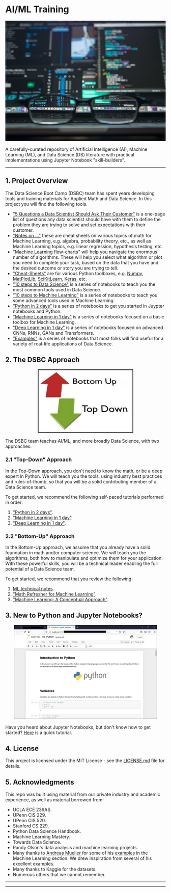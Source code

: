 # AI/ML Training

<p align="center">
	<img src="https://github.com/dsbc2020/ml_training/blob/master/media/glasses.jpeg">
</p>

A carefully-curated repository of Artificial Intelligence (AI), Machine Learning (ML), and Data Science (DS) literature with practical implementations using Jupyter Notebook "skill-builders".


-----------------------------------------------------------------------------------

## 1. Project Overview
The Data Science Boot Camp (DSBC) team has spent years developing tools and training materials for Applied Math and Data Science. In this project you will find the following tools.
* ["5 Questions a Data Scientist Should Ask Their Customer"](https://github.com/pfroysdon/books/blob/master/math_notes/DS_Questions.pdf) is a one-page list of questions any data scientist should have with them to define the problem they are trying to solve and set expectations with their customer.
* ["Notes on ..."](https://github.com/dsbc2020/ml_training/tree/master/math_notes) these are cheat sheets on various topics of math for Machine Learning, e.g. algebra, probability theory, etc., as well as Machine Learning topics, e.g. linear regression, hypothesis testing, etc.
* ["Machine Learning flow-charts"](https://github.com/dsbc2020/ml_training/tree/master/flow-chart) will help you navigate the enormous number of algorithms.  These will help you select what algorithm or plot you need to complete your task, based on the data that you have and the desired outcome or story you are trying to tell.
* ["Cheat-Sheets"](https://github.com/dsbc2020/ml_training/tree/master/cheat_sheets) are for various Python toolboxes, e.g. [Numpy](https://github.com/dsbc2020/ml_training/blob/master/cheat_sheets/Numpy_Cheat_Sheet.pdf), [MatPlotLib](https://github.com/dsbc2020/ml_training/blob/master/cheat_sheets/MatPlotLib_Cheat_Sheet.pdf), [SciKitLearn](https://github.com/dsbc2020/ml_training/blob/master/cheat_sheets/SciKitLearn_Cheat_Sheet.pdf), [Keras](https://github.com/dsbc2020/ml_training/blob/master/cheat_sheets/Keras_Cheat_Sheet.pdf), etc.
* ["10 steps to Data Science"](https://github.com/dsbc2020/ml_training/tree/master/notebooks/10-steps-to-DS) is a series of notebooks to teach you the most common tools used in Data Science.
* ["10 steps to Machine Learning"](https://github.com/dsbc2020/ml_training/tree/master/notebooks/10-steps-to-ML) is a series of notebooks to teach you some advanced tools used in Machine Learning. 
* ["Python in 2 days"](https://github.com/dsbc2020/ml_training/tree/master/notebooks/Python-in-2-days) is a series of notebooks to get you started in Juypter notebooks and Python.
* ["Machine Learning in 1 day"](https://github.com/dsbc2020/ml_training/tree/master/notebooks/Machine-Learning-in-1-day) is a series of notebooks focused on a basic toolbox for Machine Learning.
* ["Deep Learning in 1 day"](https://github.com/dsbc2020/ml_training/tree/master/notebooks/Deep-Learning-in-1-day)  is a series of notebooks focused on advanced CNNs, RNNs, GANs and Transformers.
* ["Examples"](https://github.com/dsbc2020/ml_training/tree/master/notebooks/Examples)  is a series of notebooks that most folks will find useful for a variety of real-life applications of Data Science.


## 2. The DSBC Approach
<p align="center">
	<img width="300" src="https://github.com/dsbc2020/ml_training/blob/master/media/bottom-up.png">
</p>
The DSBC team teaches AI/ML, and more broadly Data Science, with two approaches:

### 2.1 "Top-Down" Approach
In the Top-Down approach, you don't need to know the math, or be a deep expert in Python.
We will teach you the tools, using industry best practices and rules-of-thumb, so that you will be a solid contributing member of a Data Science team. 

To get started, we recommend the following self-paced tutorials performed in order:
1. ["Python in 2 days"](https://github.com/dsbc2020/ml_training/tree/master/notebooks/Python-in-2-days).
2. ["Machine Learning in 1 day"](https://github.com/dsbc2020/ml_training/tree/master/notebooks/Machine-Learning-in-1-day).
3. ["Deep Learning in 1 day"](https://github.com/dsbc2020/ml_training/tree/master/notebooks/Deep-Learning-in-1-day).

### 2.2 "Bottom-Up" Approach
In the Bottom-Up approach, we assume that you already have a solid foundation in math and/or computer science.
We will teach you the algorithms, both how to manipulate and optimize them for your application.
With these powerful skills, you will be a technical leader enabling the full potential of a Data Science team.

To get started, we recommend that you review the following:
1. [ML technical notes](https://github.com/pfroysdon/books/blob/master/math_notes).
2. ["Math Refresher for Machine Learning"](https://github.com/pfroysdon/books/tree/master/Math_Refresher_for_Machine_Learning).
3. ["Machine Learning: A Conceptual Approach"](https://github.com/pfroysdon/books/tree/master/Machine_Learning_a_Conceptual_Approach).



## 3. New to Python and Jupyter Notebooks?
<p align="center">
	<img width="450" src="https://github.com/dsbc2020/ml_training/blob/master/media/python_notebook.png">
</p>

Have you heard about Jupyter Notebooks, but don't know how to get started? [Here](https://github.com/dsbc2020/ml_training/blob/master/notebooks/README.md) is a quick tutorial.


## 4. License
This project is licensed under the MIT License - see the [LICENSE.md](LICENSE.md) file for details.


## 5. Acknowledgments
This repo was built using material from our private industry and academic experience, as well as material borrowed from:
* UCLA ECE 239AS.
* UPenn CIS 229.
* UPenn CIS 520.
* Stanford CS 229.
* Python Data Science Handbook.
* Machine Learning Mastery.
* Towards Data Science.
* Randy Olson's data analysis and machine learning projects.
* Many thanks to [Andreas Mueller](http://amueller.github.io/) for some of his [examples](https://github.com/amueller/scipy_2015_sklearn_tutorial) in the Machine Learning section. We drew inspiration from several of his excellent examples.
* Many thanks to Kaggle for the datasets.
* Numerous others that we cannot remember.


-----------------------------------------------------------------------------------
-----------------------------------------------------------------------------------

[//]: # "Do single-line comments like this"

<!---
"Do multi-line comments like this"
--->
